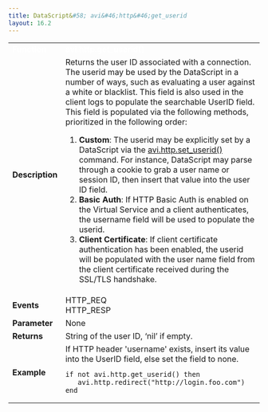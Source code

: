 ```yaml
---
title: DataScript&#58; avi&#46;http&#46;get_userid
layout: 16.2
---
```

<table class="table table-hover table table-bordered table-hover">  
<tbody>       
<tr>   
<td><span style="color: white; font-size: medium;"><strong>Function</strong></span></td>
<td><span style="color: white;"><b>avi.http.get_userid()</b></span></td>
</tr>
<tr>   
<td><span style="font-size: medium;"><strong>Description</strong></span></td>
<td>Returns the user ID associated with a connection. The userid may be used by the DataScript in a number of ways, such as evaluating a user against a white or blacklist. This field is also used in the client logs to populate the searchable UserID field. This field is populated via the following methods, prioritized in the following order:<p></p> 
<ol> 
 <li><strong>Custom</strong>: The userid may be explicitly set by a DataScript via the <a href="/docs/16.2/datascript-avi-http-set_userid/">avi.http.set_userid()</a> command. For instance, DataScript may parse through a cookie to grab a user name or session ID, then insert that value into the user ID field.</li> 
 <li><strong>Basic Auth</strong>: If HTTP Basic Auth is enabled on the Virtual Service and a client authenticates, the username field will be used to populate the userid.</li> 
 <li><strong>Client Certificate</strong>: If client certificate authentication has been enabled, the userid will be populated with the user name field from the client certificate received during the SSL/TLS handshake.</li> 
</ol></td>
</tr>
<tr>   
<td><span style="font-size: medium;"><strong>Events</strong></span></td>
<td>HTTP_REQ<br> HTTP_RESP</td>
</tr>
<tr>   
<td><span style="font-size: medium;"><strong>Parameter</strong></span></td>
<td>None</td>
</tr>
<tr>   
<td><span style="font-size: medium;"><strong>Returns</strong></span></td>
<td>String of the user ID, ‘nil’ if empty.</td>
</tr>
<tr>   
<td><span style="font-size: medium;"><strong>Example</strong></span></td>
<td>If HTTP header 'username' exists, insert its value into the UserID field, else set the field to none.<br> 
<!-- Crayon Syntax Highlighter v2.7.1 --> <pre><code class="language-lua">if not avi.http.get_userid() then
   avi.http.redirect("http://login.foo.com")
end</code></pre> 
<!-- [Format Time: 0.0016 seconds] --></td>
</tr>
</tbody>
</table> 